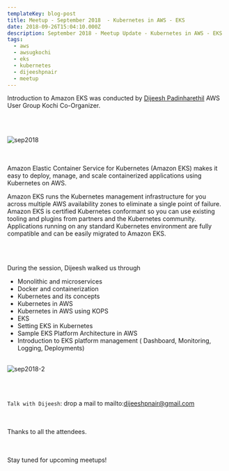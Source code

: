 ```yaml
---
templateKey: blog-post
title: Meetup - September 2018  - Kubernetes in AWS - EKS
date: 2018-09-26T15:04:10.000Z
description: September 2018 - Meetup Update - Kubernetes in AWS - EKS
tags:
  - aws
  - awsugkochi
  - eks
  - kubernetes
  - dijeeshpnair
  - meetup
---
```


Introduction to Amazon EKS was conducted by [Dijeesh Padinharethil](https://www.linkedin.com/in/dijeesh-padinharethil) AWS User Group Kochi Co-Organizer.

<br><br>

![sep2018](/img/awsugkochi-meetup-sep-2018-eks.jpeg)

<br><br>
Amazon Elastic Container Service for Kubernetes (Amazon EKS) makes it easy to deploy, manage, and scale containerized applications using Kubernetes on AWS.

Amazon EKS runs the Kubernetes management infrastructure for you across multiple AWS availability zones to eliminate a single point of failure. Amazon EKS is certified Kubernetes conformant so you can use existing tooling and plugins from partners and the Kubernetes community. Applications running on any standard Kubernetes environment are fully compatible and can be easily migrated to Amazon EKS.

<br><br>

During the session, Dijeesh walked us through 
 
 - Monolithic and microservices
 - Docker and containerization
 - Kubernetes and its concepts
 - Kubernetes in AWS
 - Kubernetes in AWS using KOPS
 - EKS
 - Setting EKS in Kubernetes
 - Sample EKS Platform Architecture in AWS
 - Introduction to EKS platform management ( Dashboard, Monitoring, Logging, Deployments)
<br><br>

![sep2018-2](/img/awsugkochi-meetup-sep-18-details.jpg)

<br><br>

`Talk with Dijeesh`: drop a mail to mailto:dijeeshpnair@gmail.com 

<br><br>
Thanks to all the attendees.

<br><br>
Stay tuned for upcoming meetups! 


